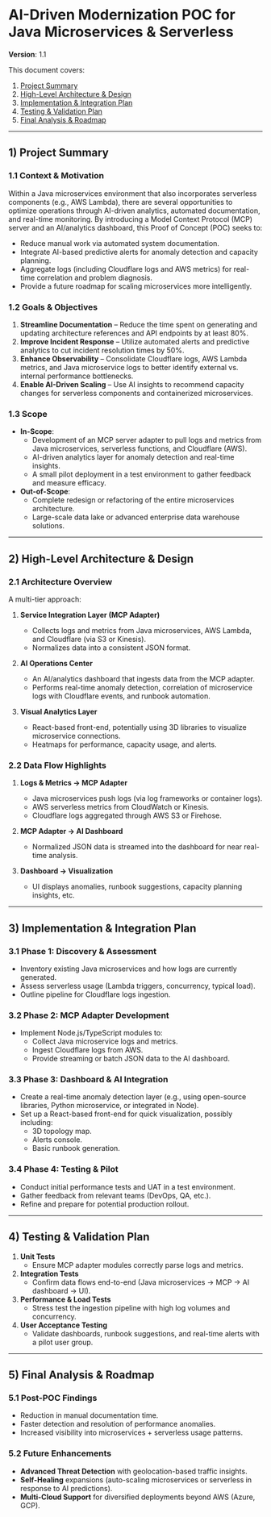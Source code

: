# AI-Driven Modernization POC for Java Microservices & Serverless

**Version**: 1.1

This document covers:

1. [Project Summary](#1-project-summary)
2. [High-Level Architecture & Design](#2-high-level-architecture--design)
3. [Implementation & Integration Plan](#3-implementation--integration-plan)
4. [Testing & Validation Plan](#4-testing--validation-plan)
5. [Final Analysis & Roadmap](#5-final-analysis--roadmap)

---

## 1) Project Summary

### 1.1 Context & Motivation
Within a Java microservices environment that also incorporates serverless components (e.g., AWS Lambda), there are several opportunities to optimize operations through AI-driven analytics, automated documentation, and real-time monitoring. By introducing a Model Context Protocol (MCP) server and an AI/analytics dashboard, this Proof of Concept (POC) seeks to:
- Reduce manual work via automated system documentation.
- Integrate AI-based predictive alerts for anomaly detection and capacity planning.
- Aggregate logs (including Cloudflare logs and AWS metrics) for real-time correlation and problem diagnosis.
- Provide a future roadmap for scaling microservices more intelligently.

### 1.2 Goals & Objectives
1. **Streamline Documentation** – Reduce the time spent on generating and updating architecture references and API endpoints by at least 80%.  
2. **Improve Incident Response** – Utilize automated alerts and predictive analytics to cut incident resolution times by 50%.  
3. **Enhance Observability** – Consolidate Cloudflare logs, AWS Lambda metrics, and Java microservice logs to better identify external vs. internal performance bottlenecks.  
4. **Enable AI-Driven Scaling** – Use AI insights to recommend capacity changes for serverless components and containerized microservices.

### 1.3 Scope
- **In-Scope**:
  - Development of an MCP server adapter to pull logs and metrics from Java microservices, serverless functions, and Cloudflare (AWS).
  - AI-driven analytics layer for anomaly detection and real-time insights.
  - A small pilot deployment in a test environment to gather feedback and measure efficacy.
- **Out-of-Scope**:
  - Complete redesign or refactoring of the entire microservices architecture.
  - Large-scale data lake or advanced enterprise data warehouse solutions.

---

## 2) High-Level Architecture & Design

### 2.1 Architecture Overview
A multi-tier approach:

1. **Service Integration Layer (MCP Adapter)**
   - Collects logs and metrics from Java microservices, AWS Lambda, and Cloudflare (via S3 or Kinesis).
   - Normalizes data into a consistent JSON format.

2. **AI Operations Center**
   - An AI/analytics dashboard that ingests data from the MCP adapter.
   - Performs real-time anomaly detection, correlation of microservice logs with Cloudflare events, and runbook automation.

3. **Visual Analytics Layer**
   - React-based front-end, potentially using 3D libraries to visualize microservice connections.
   - Heatmaps for performance, capacity usage, and alerts.

### 2.2 Data Flow Highlights
1. **Logs & Metrics → MCP Adapter**  
   - Java microservices push logs (via log frameworks or container logs).  
   - AWS serverless metrics from CloudWatch or Kinesis.  
   - Cloudflare logs aggregated through AWS S3 or Firehose.  

2. **MCP Adapter → AI Dashboard**  
   - Normalized JSON data is streamed into the dashboard for near real-time analysis.

3. **Dashboard → Visualization**  
   - UI displays anomalies, runbook suggestions, capacity planning insights, etc.

---

## 3) Implementation & Integration Plan

### 3.1 Phase 1: Discovery & Assessment
- Inventory existing Java microservices and how logs are currently generated.
- Assess serverless usage (Lambda triggers, concurrency, typical load).
- Outline pipeline for Cloudflare logs ingestion.

### 3.2 Phase 2: MCP Adapter Development
- Implement Node.js/TypeScript modules to:
  - Collect Java microservice logs and metrics.
  - Ingest Cloudflare logs from AWS.
  - Provide streaming or batch JSON data to the AI dashboard.

### 3.3 Phase 3: Dashboard & AI Integration
- Create a real-time anomaly detection layer (e.g., using open-source libraries, Python microservice, or integrated in Node).
- Set up a React-based front-end for quick visualization, possibly including:
  - 3D topology map.  
  - Alerts console.  
  - Basic runbook generation.

### 3.4 Phase 4: Testing & Pilot
- Conduct initial performance tests and UAT in a test environment.
- Gather feedback from relevant teams (DevOps, QA, etc.).
- Refine and prepare for potential production rollout.

---

## 4) Testing & Validation Plan

1. **Unit Tests**  
   - Ensure MCP adapter modules correctly parse logs and metrics.  
2. **Integration Tests**  
   - Confirm data flows end-to-end (Java microservices → MCP → AI dashboard → UI).  
3. **Performance & Load Tests**  
   - Stress test the ingestion pipeline with high log volumes and concurrency.  
4. **User Acceptance Testing**  
   - Validate dashboards, runbook suggestions, and real-time alerts with a pilot user group.

---

## 5) Final Analysis & Roadmap

### 5.1 Post-POC Findings
- Reduction in manual documentation time.
- Faster detection and resolution of performance anomalies.
- Increased visibility into microservices + serverless usage patterns.

### 5.2 Future Enhancements
- **Advanced Threat Detection** with geolocation-based traffic insights.
- **Self-Healing** expansions (auto-scaling microservices or serverless in response to AI predictions).
- **Multi-Cloud Support** for diversified deployments beyond AWS (Azure, GCP).

